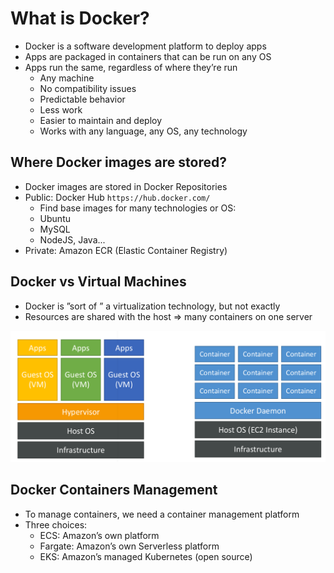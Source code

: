 # What is Docker?

* Docker is a software development platform to deploy apps
* Apps are packaged in containers that can be run on any OS
* Apps run the same, regardless of where they’re run
  * Any machine
  * No compatibility issues
  * Predictable behavior
  * Less work
  * Easier to maintain and deploy
  * Works with any language, any OS, any technology

## Where Docker images are stored?

* Docker images are stored in Docker Repositories
* Public: Docker Hub `https://hub.docker.com/`
  * Find base images for many technologies or OS:
  * Ubuntu
  * MySQL
  * NodeJS, Java...
* Private: Amazon ECR (Elastic Container Registry)

## Docker vs Virtual Machines

* Docker is ”sort of ” a virtualization technology, but not exactly
* Resources are shared with the host => many containers on one server

![DockerVsVm](images/DockerVsVM.png)

## Docker Containers Management

* To manage containers, we need a container management platform
* Three choices:
  * ECS: Amazon’s own platform
  * Fargate: Amazon’s own Serverless platform
  * EKS: Amazon’s managed Kubernetes (open source)
